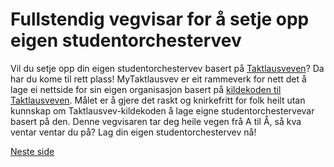 # Fullstendig vegvisar for å setje opp eigen studentorchestervev

Vil du setje opp din eigen studentorchestervev basert på [Taktlausveven](https://taktlaus.no/)? Da har du kome til rett plass! MyTaktlausvev er eit rammeverk for nett det å lage ei nettside for sin eigen organisasjon basert på [kildekoden til Taktlausveven](https://gitlab.com/taktlause/taktlausveven). Målet er å gjere det raskt og knirkefritt for folk heilt utan kunnskap om Taktlausvev-kildekoden å lage eigne studentorchestervevar basert på den. Denne vegvisaren tar deg heile vegen frå A til Å, så kva ventar ventar du på? Lag din eigen studentorchestervev nå!

[Neste side](1_forkunnskapar.md)
